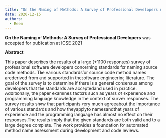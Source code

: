 ```yaml
---
title: "On the Naming of Methods: A Survey of Professional Developers was accepted for publication at ICSE 2021!"
date: 2020-12-15
authors:
  - Reem
---
```


**On the Naming of Methods: A Survey of Professional Developers** was accepted for publication at ICSE 2021

<!--more-->
**Abstract**

This paper describes the results of a large (+1100 responses) survey of professional software developers concerning standards for naming source code methods. The various standardsfor source code method names arederived from and supported in thesoftware engineering literature. The goal of the survey is to determine if there is a general consensus among developers that the standards are acceptedand used in practice. Additionally, the paper examines factors such as years of experience and programming language knowledge in the context of survey responses. The survey results show that participants very much agreeabout the importance of various standards and how theyapplyto namesandthat years of experience and the programming language has almost no effect on their responses.The results imply that the given standards are both valid and to a large degree complete.  The work provides a foundation for automated method name assessment during development and code reviews.
